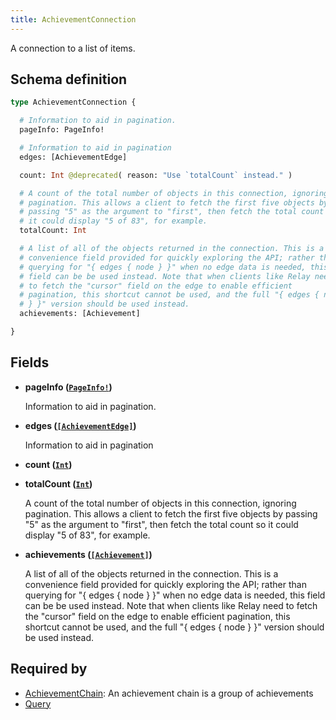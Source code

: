 ```yaml
---
title: AchievementConnection
---
```


A connection to a list of items.

## Schema definition
```graphql
type AchievementConnection {

  # Information to aid in pagination.
  pageInfo: PageInfo!

  # Information to aid in pagination
  edges: [AchievementEdge]

  count: Int @deprecated( reason: "Use `totalCount` instead." )

  # A count of the total number of objects in this connection, ignoring
  # pagination. This allows a client to fetch the first five objects by
  # passing "5" as the argument to "first", then fetch the total count so
  # it could display "5 of 83", for example.
  totalCount: Int

  # A list of all of the objects returned in the connection. This is a
  # convenience field provided for quickly exploring the API; rather than
  # querying for "{ edges { node } }" when no edge data is needed, this
  # field can be be used instead. Note that when clients like Relay need
  # to fetch the "cursor" field on the edge to enable efficient
  # pagination, this shortcut cannot be used, and the full "{ edges { node
  # } }" version should be used instead.
  achievements: [Achievement]

}
```

## Fields

* **pageInfo ([`PageInfo!`](graphql/schema/pageinfo.md))**

  Information to aid in pagination.

* **edges ([`[AchievementEdge]`](graphql/schema/achievementedge.md))**

  Information to aid in pagination

* **count ([`Int`](graphql/schema/int.md))**


* **totalCount ([`Int`](graphql/schema/int.md))**

  A count of the total number of objects in this connection, ignoring pagination. This allows a client to fetch the first five objects by passing "5" as the argument to "first", then fetch the total count so it could display "5 of 83", for example.

* **achievements ([`[Achievement]`](graphql/schema/achievement.md))**

  A list of all of the objects returned in the connection. This is a convenience field provided for quickly exploring the API; rather than querying for "{ edges { node } }" when no edge data is needed, this field can be be used instead. Note that when clients like Relay need to fetch the "cursor" field on the edge to enable efficient pagination, this shortcut cannot be used, and the full "{ edges { node } }" version should be used instead.


## Required by
* [AchievementChain](graphql/schema/achievementchain.md): An achievement chain is a group of achievements
* [Query](graphql/schema/query.md)
